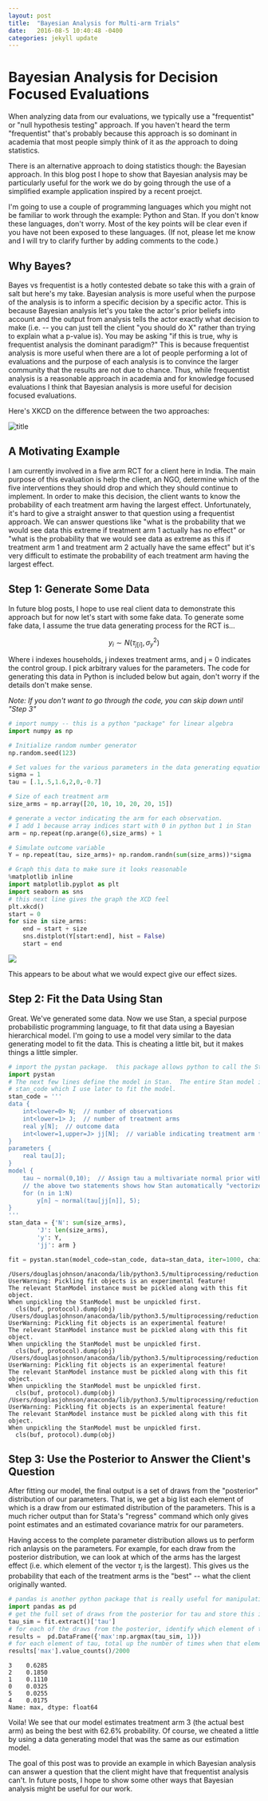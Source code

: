 ```yaml
---
layout: post
title:  "Bayesian Analysis for Multi-arm Trials"
date:   2016-08-5 10:40:48 -0400
categories: jekyll update
---
```



# Bayesian Analysis for Decision Focused Evaluations
When analyzing data from our evaluations, we typically use a "frequentist" or "null hypothesis testing" approach.  If you haven't heard the term "frequentist" that's probably because this approach is so dominant in academia that most people simply think of it as *the* approach to doing statistics. 

There is an alternative approach to doing statistics though: the Bayesian approach.  In this blog post I hope to show that Bayesian analysis may be particularly useful for the work we do by going through the use of a simplified example application inspired by a recent proejct.  

I'm going to use a couple of programming languages which you might not be familiar to work through the example: Python and Stan.  If you don't know these languages, don't worry. Most of the key points will be clear even if you have not been exposed to these languages.  (If not, please let me know and I will try to clarify further by adding comments to the code.)

## Why Bayes?
Bayes vs frequentist is a hotly contested debate so take this with a grain of salt but here's my take. Bayesian analysis is more useful when the purpose of the analysis is to inform a specific decision by a specific actor. This is because Bayesian analysis let's you take the actor's prior beliefs into account and the output from analysis tells the actor exactly what decision to make (i.e. -- you can just tell the client "you should do X" rather than trying to explain what a p-value is). You may be asking "if this is true, why is frequentist analysis the dominant paradigm?" This is because frequentist analysis is more useful when there are a lot of people performing a lot of evaluations and the purpose of each analysis is to convince the larger community that the results are not due to chance.  Thus, while frequentist analysis is a reasonable approach in academia and for knowledge focused evaluations I think that Bayesian analysis is more useful for decision focused evaluations. 

Here's XKCD on the difference between the two approaches:  

![title](http://imgs.xkcd.com/comics/frequentists_vs_bayesians.png)

## A Motivating Example
I am currently involved in a five arm RCT for a client here in India.  The main purpose of this evaluation is help the client, an NGO, determine which of the five interventions they should drop and which they should continue to implement.  In order to make this decision, the client wants to know the probability of each treatment arm having the largest effect.  Unfortunately, it's hard to give a straight answer to that question using a frequentist approach.  We can answer questions like "what is the probability that we would see data this extreme if treatment arm 1 actually has no effect" or "what is the probability that we would see data as extreme as this if treatment arm 1 and treatment arm 2 actually have the same effect" but it's very difficult to estimate the probability of each treatment arm having the largest effect.

## Step 1: Generate Some Data
In future blog posts, I hope to use real client data to demonstrate this approach but for now let's start with some fake data.  To generate some fake data, I assume the true data generating process for the RCT is...

$$ y_i \sim N(\tau_{j[i]},\sigma_y^2) $$

Where i indexes households, j indexes treatment arms, and j = 0 indicates the control group. I pick arbitrary values for the parameters.  The code for generating this data in Python is included below but again, don't worry if the details don't make sense. 

*Note: If you don't want to go through the code, you can skip down until "Step 3"*


```python
# import numpy -- this is a python "package" for linear algebra
import numpy as np

# Initialize random number generator
np.random.seed(123)

# Set values for the various parameters in the data generating equation. 
sigma = 1
tau = [.1,.5,1.6,2,0,-0.7]

# Size of each treatment arm
size_arms = np.array([20, 10, 10, 20, 20, 15])

# generate a vector indicating the arm for each observation. 
# I add 1 because array indices start with 0 in python but 1 in Stan
arm = np.repeat(np.arange(6),size_arms) + 1

# Simulate outcome variable
Y = np.repeat(tau, size_arms)+ np.random.randn(sum(size_arms))*sigma
```


```python
# Graph this data to make sure it looks reasonable
%matplotlib inline
import matplotlib.pyplot as plt
import seaborn as sns
# this next line gives the graph the XCD feel
plt.xkcd()
start = 0
for size in size_arms:
    end = start + size
    sns.distplot(Y[start:end], hist = False)
    start = end
```

![](/assets/mult_arm_dist.png)

This appears to be about what we would expect give our effect sizes.

## Step 2: Fit the Data Using Stan
Great.  We've generated some data.  Now we use Stan, a special purpose probabilistic programming language, to fit that data using a Bayesian hierarchical model.  I'm going to use a model very similar to the data generating model to fit the data.  This is cheating a little bit, but it makes things a little simpler.


```python
# import the pystan package.  this package allows python to call the Stan language
import pystan
# The next few lines define the model in Stan.  The entire Stan model is saved as the python variable
# stan_code which I use later to fit the model. 
stan_code = '''
data {
    int<lower=0> N;  // number of observations
    int<lower=1> J;  // number of treatment arms
    real y[N];  // outcome data
    int<lower=1,upper=J> jj[N];  // variable indicating treatment arm for each observation
}
parameters {
    real tau[J];
}
model {
    tau ~ normal(0,10);  // Assign tau a multivariate normal prior with no correlations.  
    // the above two statements shows how Stan automatically "vectorizes" operations where appropriate
    for (n in 1:N)
        y[n] ~ normal(tau[jj[n]], 5);
}
'''
stan_data = {'N': sum(size_arms),
        'J': len(size_arms),
        'y': Y,
        'jj': arm }

```


```python
fit = pystan.stan(model_code=stan_code, data=stan_data, iter=1000, chains=4)
```

    /Users/douglasjohnson/anaconda/lib/python3.5/multiprocessing/reduction.py:50: UserWarning: Pickling fit objects is an experimental feature!
    The relevant StanModel instance must be pickled along with this fit object.
    When unpickling the StanModel must be unpickled first.
      cls(buf, protocol).dump(obj)
    /Users/douglasjohnson/anaconda/lib/python3.5/multiprocessing/reduction.py:50: UserWarning: Pickling fit objects is an experimental feature!
    The relevant StanModel instance must be pickled along with this fit object.
    When unpickling the StanModel must be unpickled first.
      cls(buf, protocol).dump(obj)
    /Users/douglasjohnson/anaconda/lib/python3.5/multiprocessing/reduction.py:50: UserWarning: Pickling fit objects is an experimental feature!
    The relevant StanModel instance must be pickled along with this fit object.
    When unpickling the StanModel must be unpickled first.
      cls(buf, protocol).dump(obj)
    /Users/douglasjohnson/anaconda/lib/python3.5/multiprocessing/reduction.py:50: UserWarning: Pickling fit objects is an experimental feature!
    The relevant StanModel instance must be pickled along with this fit object.
    When unpickling the StanModel must be unpickled first.
      cls(buf, protocol).dump(obj)


## Step 3: Use the Posterior to Answer the Client's Question
After fitting our model, the final output is a set of draws from the "posterior" distribution of our parameters. That is, we get a big list each element of which is a draw from our estimated distribution of the parameters.  This is a much richer output than for Stata's "regress" command which only gives point estimates and an estimated covariance matrix for our parameters. 

Having access to the complete parameter distribution allows us to perform rich anlaysis on the parameters. For example, for each draw from the posterior distribution, we can look at which of the arms has the largest effect (i.e. which element of the vector $\tau_j$ is the largest).  This gives us the probability that each of the treatment arms is the "best" -- what the client originally wanted.  


```python
# pandas is another python package that is really useful for manipulating datasets
import pandas as pd
# get the full set of draws from the posterior for tau and store this in tau_sim
tau_sim = fit.extract()['tau']
# for each of the draws from the posterior, identify which element of tau is the largest
results =  pd.DataFrame({'max':np.argmax(tau_sim, 1)})
# for each element of tau, total up the number of times when that element is the largest
results['max'].value_counts()/2000
```




    3    0.6285
    2    0.1850
    1    0.1110
    0    0.0325
    5    0.0255
    4    0.0175
    Name: max, dtype: float64



Voila!  We see that our model estimates treatment arm 3 (the actual best arm) as being the best with 62.6% probability.  Of course, we cheated a little by using a data generating model that was the same as our estimation model.

The goal of this post was to provide an example in which Bayesian analysis can answer a question that the client might have that frequentist analysis can't.  In future posts, I hope to show some other ways that Bayesian analysis might be useful for our work.  


```python

```
